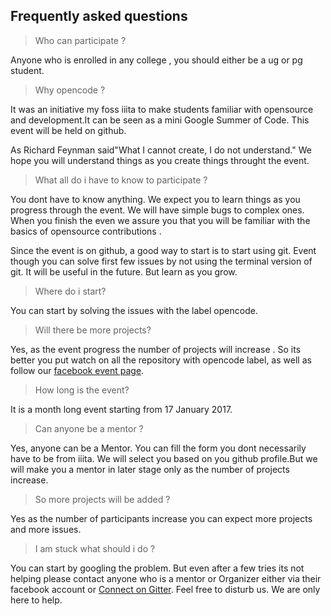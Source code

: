 Frequently asked questions
----------------------

> Who can participate ?

Anyone who is enrolled in any college , you should either be a ug or pg student.

> Why opencode ?

It was an initiative my foss iiita to make students familiar with opensource and development.It can be seen as a mini Google Summer of Code. This event will be held on github.

As Richard Feynman said"What I cannot create, I do not understand." We hope you will understand things as you create things throught the event.

> What all do i have to know to participate ?

You dont have to know anything. We expect you to learn things as you progress through the event. We will have simple bugs to complex ones. When you finish the even we assure you that you will be familiar with the basics of opensource contributions .

Since the event is on github, a good way to start is to start using git. Event though you can solve first few issues by not using the terminal version of git. It will be useful in the future. But learn as you grow.

> Where do i start?

You can start by solving the issues with the label opencode.

> Will there be more projects?

Yes, as the event progress the number of projects will increase . So its better you put watch on all the repository with opencode label, as well as follow our [facebook event page](https://www.facebook.com/Opencode-1038106262984513/).

> How long is the event?

It is a month long event starting from 17 January 2017.

> Can anyone be a mentor ?

Yes, anyone can be a Mentor. You can fill the form you dont necessarily have to be from iiita. We will select you based on you github profile.But we will make you a mentor in later stage only as the number of projects increase.

> So more projects will be added ?

Yes as the number of participants increase you can expect more projects and more issues.

> I am stuck what should i do ?

You can start by googling the problem. But even after a few tries its not helping please contact anyone who is a mentor or Organizer either via their facebook account or [Connect on Gitter](https://gitter.im/opencode2017). Feel free to disturb us. We are only here to help.
